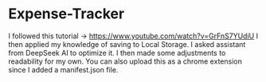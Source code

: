 # Expense-Tracker
I followed this tutorial -> https://www.youtube.com/watch?v=GrFnS7YUdiU 
I then applied my knowledge of saving to Local Storage.
I asked assistant from DeepSeek AI to optimize it.
I then made some adjustments to readability for my own.
You can also upload this as a chrome extension since I added a manifest.json file.
